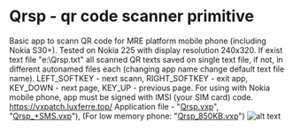 # Qrsp - qr code scanner primitive
Basic app to scann QR code for MRE platform mobile phone (including Nokia S30+). Tested on Nokia 225 with display resolution 240x320.
If exist text file "e:\Qrsp.txt" all scanned QR texts saved on single text file, if not, in different autonamed files each (changing app name change default text file name). LEFT_SOFTKEY - next scann, RIGHT_SOFTKEY - exit app, KEY_DOWN - next page, KEY_UP - previous page. For using with Nokia mobile phone, app must be signed with IMSI (your SIM card) code.
https://vxpatch.luxferre.top/
Application file - "[Qrsp.vxp](https://github.com/RDZDX/qrsp/blob/main/Qrsp.vxp?raw=true)", "[Qrsp_+SMS.vxp](https://github.com/RDZDX/qrsp/blob/main/Qrsp_+SMS.vxp?raw=true)"), (For low memory phone: "[Qrsp_850KB.vxp](https://github.com/RDZDX/qrsp/blob/main/Qrsp_850KB.vxp?raw=true)")
![alt text](https://rdzdx.github.io/qrsp/picture.jpg)
